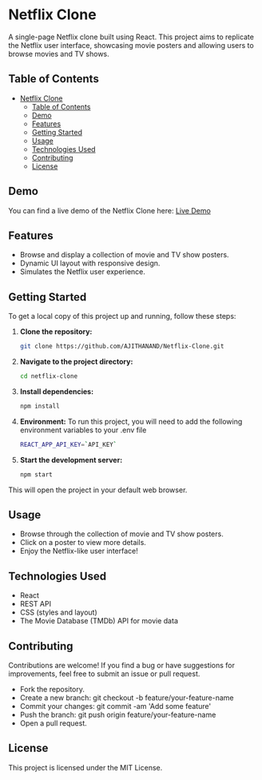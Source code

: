 # Netflix Clone

A single-page Netflix clone built using React. This project aims to replicate the Netflix user interface, showcasing movie posters and allowing users to browse movies and TV shows.

## Table of Contents

- [Netflix Clone](#netflix-clone)
  - [Table of Contents](#table-of-contents)
  - [Demo](#demo)
  - [Features](#features)
  - [Getting Started](#getting-started)
  - [Usage](#usage)
  - [Technologies Used](#technologies-used)
  - [Contributing](#contributing)
  - [License](#license)

## Demo

You can find a live demo of the Netflix Clone here: [Live Demo](https://ajithanand.github.io/Netflix-Clone/)

## Features

- Browse and display a collection of movie and TV show posters.
- Dynamic UI layout with responsive design.
- Simulates the Netflix user experience.

## Getting Started

To get a local copy of this project up and running, follow these steps:

1. **Clone the repository:**

   ```bash
   git clone https://github.com/AJITHANAND/Netflix-Clone.git
   ```
2.  **Navigate to the project directory:**
      ```bash
      cd netflix-clone
      ```
3. **Install dependencies:**
   ```bash
   npm install
   ```
4. **Environment:**
To run this project, you will need to add the following environment variables to your .env file
   ```bash
   REACT_APP_API_KEY=`API_KEY`
   ```
4. **Start the development server:**
   ```bash
   npm start
   ```
This will open the project in your default web browser.

## Usage

- Browse through the collection of movie and TV show posters.
- Click on a poster to view more details.
- Enjoy the Netflix-like user interface!

## Technologies Used

- React
- REST API
- CSS (styles and layout)
- The Movie Database (TMDb) API for movie data

## Contributing

Contributions are welcome! If you find a bug or have suggestions for improvements, feel free to submit an issue or pull request.

- Fork the repository.
- Create a new branch: git checkout -b feature/your-feature-name
- Commit your changes: git commit -am 'Add some feature'
- Push the branch: git push origin feature/your-feature-name
- Open a pull request.

## License

This project is licensed under the MIT License.

